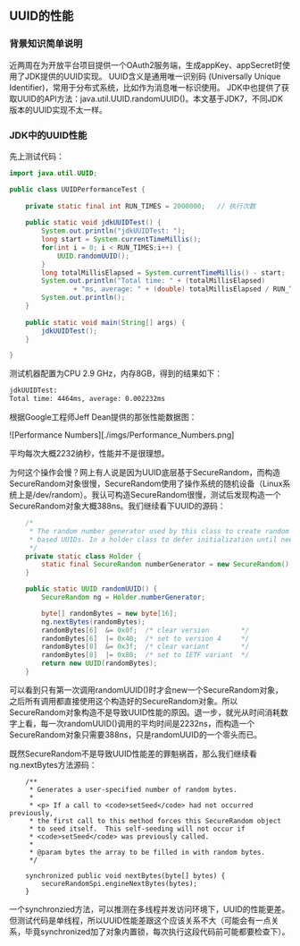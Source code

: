 ## UUID的性能

### 背景知识简单说明
近两周在为开放平台项目提供一个OAuth2服务端，生成appKey、appSecret时使用了JDK提供的UUID实现。
UUID含义是通用唯一识别码 (Universally Unique Identifier)，常用于分布式系统，比如作为消息唯一标识使用。
JDK中也提供了获取UUID的API方法：java.util.UUID.randomUUID()。本文基于JDK7，不同JDK版本的UUID实现不太一样。

### JDK中的UUID性能
先上测试代码：
```java
import java.util.UUID;

public class UUIDPerformanceTest {
	
	private static final int RUN_TIMES = 2000000;   // 执行次数
	
	public static void jdkUUIDTest() {
		System.out.println("jdkUUIDTest: ");
		long start = System.currentTimeMillis();
		for(int i = 0; i < RUN_TIMES;i++) {
			UUID.randomUUID();
		}
		long totalMillisElapsed = System.currentTimeMillis() - start;
		System.out.println("Total time: " + (totalMillisElapsed) 
				+ "ms, average: " + (double) totalMillisElapsed / RUN_TIMES + "ms");
		System.out.println();
	}
	
	public static void main(String[] args) {
		jdkUUIDTest();
	}

}

```
测试机器配置为CPU 2.9 GHz，内存8GB，得到的结果如下：
```html
jdkUUIDTest: 
Total time: 4464ms, average: 0.002232ms

```
根据Google工程师Jeff Dean提供的那张性能数据图：

![Performance Numbers][./imgs/Performance_Numbers.png]

平均每次大概2232纳秒，性能并不是很理想。

为何这个操作会慢？网上有人说是因为UUID底层基于SecureRandom，而构造SecureRandom对象很慢，SecureRandom使用了操作系统的随机设备（Linux系统上是/dev/random）。我认可构造SecureRandom很慢，测试后发现构造一个SecureRandom对象大概388ns。我们继续看下UUID的源码：
```java
    /*
     * The random number generator used by this class to create random
     * based UUIDs. In a holder class to defer initialization until needed.
     */
    private static class Holder {
        static final SecureRandom numberGenerator = new SecureRandom();
    }

    public static UUID randomUUID() {
        SecureRandom ng = Holder.numberGenerator;

        byte[] randomBytes = new byte[16];
        ng.nextBytes(randomBytes);
        randomBytes[6]  &= 0x0f;  /* clear version        */
        randomBytes[6]  |= 0x40;  /* set to version 4     */
        randomBytes[8]  &= 0x3f;  /* clear variant        */
        randomBytes[8]  |= 0x80;  /* set to IETF variant  */
        return new UUID(randomBytes);
    }
```
可以看到只有第一次调用randomUUID()时才会new一个SecureRandom对象，之后所有调用都直接使用这个构造好的SecureRandom对象。所以SecureRandom对象构造不是导致UUID性能的原因。退一步，就光从时间消耗数字上看，每一次randomUUID()调用的平均时间是2232ns，而构造一个SecureRandom对象只需要388ns，只是randomUUID的一个零头而已。

既然SecureRandom不是导致UUID性能差的罪魁祸首，那么我们继续看ng.nextBytes方法源码：
```
    /**
     * Generates a user-specified number of random bytes.
     *
     * <p> If a call to <code>setSeed</code> had not occurred previously,
     * the first call to this method forces this SecureRandom object
     * to seed itself.  This self-seeding will not occur if
     * <code>setSeed</code> was previously called.
     *
     * @param bytes the array to be filled in with random bytes.
     */

    synchronized public void nextBytes(byte[] bytes) {
        secureRandomSpi.engineNextBytes(bytes);
    }
```
一个synchronzied方法，可以推测在多线程并发访问环境下，UUID的性能更差。但测试代码是单线程，所以UUID性能差跟这个应该关系不大（可能会有一点关系，毕竟synchronized加了对象内置锁，每次执行这段代码前可能都要检查下）。

